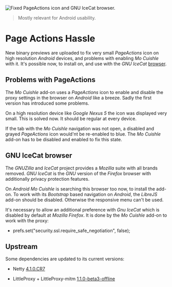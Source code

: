 ![](../images/small-icon-and-icecat.png "Fixed PageActions icon and GNU IceCat browser.")

> Mostly relevant for Android usability.

# Page Actions Hassle

New binary previews are uploaded to fix very small *PageActions* icon on high 
resolution *Android* devices, and problems with enabling *Mo Cuishle* with it. 
It's possible now, to install on, and use with the *GNU IceCat* 
[browser](https://www.gnu.org/software/gnuzilla/).
<!--more-->

## Problems with PageActions

The *Mo Cuishle* add-on uses a *PageActions* icon to enable and disable the 
proxy settings in the browser on *Android* like a breeze. Sadly the first 
version has introduced some problems. 

On a high resolution device like *Google Nexus 5* the icon was displayed very 
small. This is solved now. It should be regular at every device.

If the tab with the *Mo Cuishle* navigation was not open, a disabled and grayed 
*PageActions* icon would'nt be re-enabled to blue. The *Mo Cuishle* add-on has 
to be disabled and enabled to fix this state.

## GNU IceCat browser

The *GNUZilla* and *IceCat* project provides a *Mozilla* suite with all brands
removed. *GNU IceCat* is the *GNU* version of the *Firefox* browser with 
additionally privacy protection features.

On *Android* *Mo Cuishle* is searching this browser too now, to install the 
add-on. To work with its *Bootstrap* based navigation on *Android*, the 
*LibreJS* add-on should be disabled. Otherwise the responsive menu can't be 
used.

It's necessary to allow an additional preference with *Gnu IceCat* which is 
disabled by default at *Mozilla Firefox*. It is done by the *Mo Cuishle* add-on 
to work with the proxy:

 * prefs.set(&quot;security.ssl.require_safe_negotiation&quot;, false);

## Upstream

Some dependencies are updated to its current versions: 

* Netty [4.1.0.CR7](http://netty.io/news/2016/04/10/4-1-0-CR7.html)

* LittleProxy + LittleProxy-mitm 
[1.1.0-beta3-offline](https://github.com/ganskef/LittleProxy-parent)